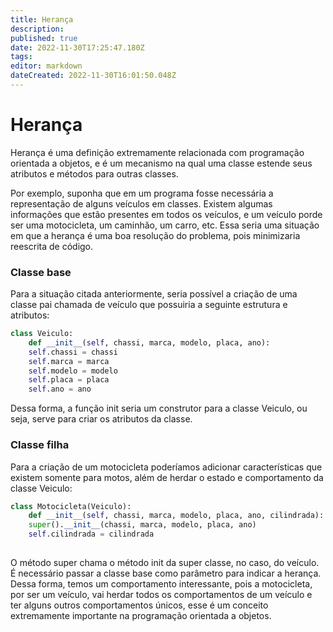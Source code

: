 ```yaml
---
title: Herança
description: 
published: true
date: 2022-11-30T17:25:47.180Z
tags: 
editor: markdown
dateCreated: 2022-11-30T16:01:50.048Z
---
```


# Herança
Herança é uma definição extremamente relacionada com programação orientada a objetos, e é um mecanismo na qual uma classe estende seus atributos e métodos para outras classes. 

Por exemplo, suponha que em um programa fosse necessária a representação de alguns veículos em classes. Existem algumas informações que estão presentes em todos os veículos, e um veículo porde ser uma motocicleta, um caminhão, um carro, etc. Essa seria uma situação em que a herança é uma boa resolução do problema, pois minimizaria reescrita de código. 

### Classe base
Para a situação citada anteriormente, seria possível a criação de uma classe pai chamada de veículo que possuiria a seguinte estrutura e atributos: 

```python
class Veiculo: 
	def __init__(self, chassi, marca, modelo, placa, ano): 
  	self.chassi = chassi
    self.marca = marca
    self.modelo = modelo
    self.placa = placa 
    self.ano = ano
```
Dessa forma, a função init seria um construtor para a classe Veiculo, ou seja, serve para criar os atributos da classe. 

### Classe filha
Para a criação de um motocicleta poderíamos adicionar características que existem somente para motos, além de herdar o estado e comportamento da classe Veiculo: 

```python 
class Motocicleta(Veiculo): 
	def __init__(self, chassi, marca, modelo, placa, ano, cilindrada):
  	super().__init__(chassi, marca, modelo, placa, ano)
    self.cilindrada = cilindrada
  	
```

O método super chama o método init da super classe, no caso, do veículo. É necessário passar a classe base como parâmetro para indicar a herança. 
Dessa forma, temos um comportamento interessante, pois a motocicleta, por ser um veículo, vai herdar todos os comportamentos de um veículo e ter alguns outros comportamentos únicos, esse é um conceito extremamente importante na programação orientada a objetos. 


